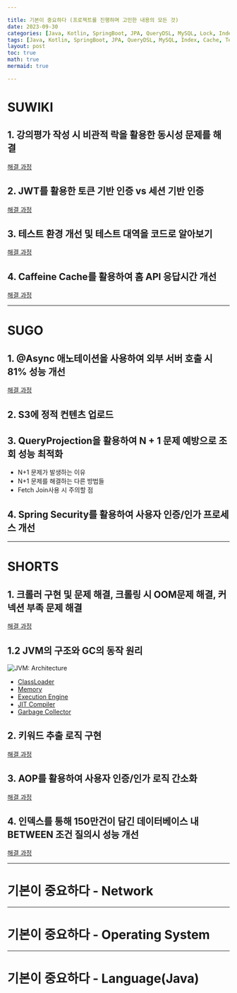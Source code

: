 ```yaml
---

title: 기본이 중요하다 (프로젝트를 진행하며 고민한 내용의 모든 것)
date: 2023-09-30
categories: [Java, Kotlin, SpringBoot, JPA, QueryDSL, MySQL, Lock, Index, Cache, Async, Test, Authorization]
tags: [Java, Kotlin, SpringBoot, JPA, QueryDSL, MySQL, Index, Cache, Test, Authorization]
layout: post
toc: true
math: true
mermaid: true

---
```


# SUWIKI

## 1. 강의평가 작성 시 비관적 락을 활용한 동시성 문제를 해결

[해결 과정](https://k-diger.github.io/posts/SUWIKI-1)

## 2. JWT를 활용한 토큰 기반 인증 vs 세션 기반 인증

[해결 과정](https://k-diger.github.io/posts/SUWIKI-2)

## 3. 테스트 환경 개선 및 테스트 대역을 코드로 알아보기

[해결 과정](https://k-diger.github.io/posts/SUWIKI-3)

## 4. Caffeine Cache를 활용하여 홈 API 응답시간 개선

[해결 과정](https://k-diger.github.io/posts/SUWIKI-4)

---

# SUGO

## 1. @Async 애노테이션을 사용하여 외부 서버 호출 시 81% 성능 개선

[해결 과정](https://k-diger.github.io/posts/SUGO-1)

## 2. S3에 정적 컨텐츠 업로드

## 3. QueryProjection을 활용하여 N + 1 문제 예방으로 조회 성능 최적화

- N+1 문제가 발생하는 이유
- N+1 문제를 해결하는 다른 방법들
- Fetch Join사용 시 주의할 점

## 4. Spring Security를 활용하여 사용자 인증/인가 프로세스 개선

---

# SHORTS

## 1. 크롤러 구현 및 문제 해결, 크롤링 시 OOM문제 해결, 커넥션 부족 문제 해결

[해결 과정](https://k-diger.github.io/posts/SHORTS-1)

## 1.2 JVM의 구조와 GC의 동작 원리

![JVM: Architecture](https://techvidvan.com/tutorials/wp-content/uploads/sites/2/2020/06/JVM-Model.jpg)

- [ClassLoader](https://k-diger.github.io/posts/ClassLoader)
- [Memory](https://k-diger.github.io/posts/JVM-Memory)
- [Execution Engine](https://k-diger.github.io/posts/Execution-Engine)
- [JIT Compiler](https://k-diger.github.io/posts/JITCompiler)
- [Garbage Collector](https://k-diger.github.io/posts/JVM-GC)

## 2. 키워드 추출 로직 구현

[해결 과정](https://k-diger.github.io/posts/SHORTS-2)

## 3. AOP를 활용하여 사용자 인증/인가 로직 간소화

[해결 과정](https://k-diger.github.io/posts/SHORTS-3)

## 4. 인덱스를 통해 150만건이 담긴 데이터베이스 내 BETWEEN 조건 질의시 성능 개선

[해결 과정](https://k-diger.github.io/posts/SHORTS-4)

---

# 기본이 중요하다 - Network

---

# 기본이 중요하다 - Operating System

---

# 기본이 중요하다 - Language(Java)
